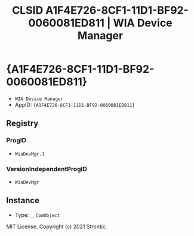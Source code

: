 ﻿---
title: "CLSID A1F4E726-8CF1-11D1-BF92-0060081ED811 | WIA Device Manager"
excerpt: What is COM-Object CLSID A1F4E726-8CF1-11D1-BF92-0060081ED811?
---

# {A1F4E726-8CF1-11D1-BF92-0060081ED811}

* `WIA Device Manager`
* AppID: `{A1F4E726-8CF1-11D1-BF92-0060081ED811}`

## Registry


### ProgID

* `WiaDevMgr.1`

### VersionIndependentProgID

* `WiaDevMgr`

## Instance

* Type: `__ComObject`

MIT License. Copyright (c) 2021 Strontic.


